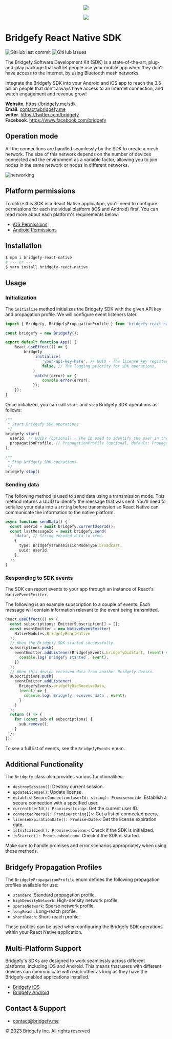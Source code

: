 <p align="center">
    <img src="https://www.gitbook.com/cdn-cgi/image/width=256,dpr=2,height=40,fit=contain,format=auto/https%3A%2F%2F3290834949-files.gitbook.io%2F~%2Ffiles%2Fv0%2Fb%2Fgitbook-x-prod.appspot.com%2Fo%2Fspaces%252F5XKIMMP6VF2l9XuPV80l%252Flogo%252Fd78nQFIysoU2bbM5fYNP%252FGroup%25203367.png%3Falt%3Dmedia%26token%3Df83a642d-8a9a-411f-9ef4-d7189a4c5f0a" />
</p>

<p align="center">
    <img src="https://3290834949-files.gitbook.io/~/files/v0/b/gitbook-x-prod.appspot.com/o/spaces%2F5XKIMMP6VF2l9XuPV80l%2Fuploads%2FD0HSf0lWC4pWB4U7inIw%2Fharegit.jpg?alt=media&token=a400cf7d-3254-4afc-bed0-48f7d98205b0"/>
</p>

# Bridgefy React Native SDK
![GitHub last commit](https://img.shields.io/github/last-commit/bridgefy/bridgefy-react-native)
![GitHub issues](https://img.shields.io/github/issues-raw/bridgefy/bridgefy-react-native?style=plastic)

The Bridgefy Software Development Kit (SDK) is a state-of-the-art, plug-and-play package that will let people use your mobile app when they don’t have access to the Internet, by using Bluetooth mesh networks.

Integrate the Bridgefy SDK into your Android and iOS app to reach the 3.5 billion people that don’t always have access to an Internet connection, and watch engagement and revenue grow!

**Website**. https://bridgefy.me/sdk <br>
**Email**. contact@bridgefy.me <br>
**witter**. https://twitter.com/bridgefy <br>
**Facebook**. https://www.facebook.com/bridgefy <br>

## Operation mode

All the connections are handled seamlessly by the SDK to create a mesh network. The size of this
network depends on the number of devices connected and the environment as a variable factor,
allowing you to join nodes in the same network or nodes in different networks.

![networking](https://images.saymedia-content.com/.image/t_share/MTkzOTUzODU0MDkyNjE3MjIx/particlesjs-examples.gif)

## Platform permissions

To utilize this SDK in a React Native application, you'll need to configure permissions for each
individual platform (iOS and Android) first. You can read more about each platform's requirements
below:

* [iOS Permissions](https://github.com/bridgefy/sdk-ios#permissions)
* [Android Permissions](https://github.com/bridgefy/sdk-android#android-permissions)

## Installation

```bash
$ npm i bridgefy-react-native
# --- or ---
$ yarn install bridgefy-react-native
```

## Usage

### Initialization

The `initialize` method initializes the Bridgefy SDK with the given API key and propagation profile.
We will configure event listeners later.

```typescript
import { Bridgefy, BridgefyPropagationProfile } from 'bridgefy-react-native';

const bridgefy = new Bridgefy();

export default function App() {
    React.useEffect(() => {
        bridgefy
            .initialize(
                'your-api-key-here', // UUID - The license key registered on the Bridgefy developer site.
                false, // The logging priority for SDK operations.
            )
            .catch((error) => {
                console.error(error);
            });
    });
}
```

Once initialized, you can call `start` and `stop` Bridgefy SDK operations as follows:

```typescript
/**
 * Start Bridgefy SDK operations
 */
bridgefy.start(
  userId, // UUID? (optional) - The ID used to identify the user in the Bridgefy network.If null is passed, the SDK will assign an autogenerated ID.
  propagationProfile, // PropagationProfile (optional, default: PropagationProfile.Standard) - A profile that defines a series of properties and rules for the propagation of messages.
);

/**
 * Stop Bridgefy SDK operations
 */
bridgefy.stop()
```

### Sending data

The following method is used to send data using a transmission mode. This method returns a UUID to
identify the message that was sent. You'll need to serialize your data into a `string` before
transmission so React Native can communicate the information to the native platform.

```typescript
async function sendData() {
  const userId = await bridgefy.currentUserId();
  const lastMessageId = await bridgefy.send(
    'data', // String encoded data to send.
    {
      type: BridgefyTransmissionModeType.broadcast,
      uuid: userId,
    },
  );
}
```

### Responding to SDK events

The SDK can report events to your app through an instance of React's `NativeEventEmitter`.

The following is an example subscription to a couple of events. Each message will contain
information relevant to the event being transmitted.

```typescript
React.useEffect(() => {
  const subscriptions: EmitterSubscription[] = [];
  const eventEmitter = new NativeEventEmitter(
    NativeModules.BridgefyReactNative
  );
  // When the Bridgefy SDK started successfully.
  subscriptions.push(
    eventEmitter.addListener(BridgefyEvents.bridgefyDidStart, (event) => {
      console.log(`Bridgefy started`, event);
    })
  );
  // When this device received data from another Bridgefy device.
  subscriptions.push(
    eventEmitter.addListener(
      BridgefyEvents.bridgefyDidReceiveData,
      (event) => {
        console.log(`Bridgefy received data`, event);
      }
    )
  );
  return () => {
    for (const sub of subscriptions) {
      sub.remove();
    }
  };
});
```

To see a full list of events, see the `BridgefyEvents` enum.

## Additional Functionality
The `Bridgefy` class also provides various functionalities:

- `destroySession()`: Destroy current session.
- `updateLicense()`: Update license.
- `establishSecureConnection(userId: string): Promise<void>`: Establish a secure connection with a specified user.
- `currentUserId(): Promise<string>`: Get the current user ID.
- `connectedPeers(): Promise<string[]>`: Get a list of connected peers.
- `licenseExpirationDate(): Promise<Date>`: Get the license expiration date.
- `isInitialized(): Promise<boolean>`: Check if the SDK is initialized.
- `isStarted(): Promise<boolean>`: Check if the SDK is started.

Make sure to handle promises and error scenarios appropriately when using these methods.

## Bridgefy Propagation Profiles

The `BridgefyPropagationProfile` enum defines the following propagation profiles available for use:

- `standard`: Standard propagation profile.
- `highDensityNetwork`: High-density network profile.
- `sparseNetwork`: Sparse network profile.
- `longReach`: Long-reach profile.
- `shortReach`: Short-reach profile.

These profiles can be used when configuring the Bridgefy SDK operations within your React Native application.



## Multi-Platform Support

Bridgefy's SDKs are designed to work seamlessly across different platforms, including iOS and Android. This means that users with different devices can communicate with each other as long as they have the Bridgefy-enabled applications installed.

* [Bridgefy iOS](https://github.com/bridgefy/sdk-ios)
* [Bridgefy Android](https://github.com/bridgefy/sdk-android)

## Contact & Support
+ contact@bridgefy.me

© 2023 Bridgefy Inc. All rights reserved
